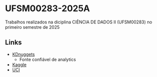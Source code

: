 # UFSM00283-2025A

Trabalhos realizados na diciplina CIÊNCIA DE DADOS II (UFSM00283) no primeiro semestre de 2025

## Links

- [KDnuggets](https://www.kdnuggets.com/datasets/index.html)
  - Fonte confiável de analytics
- [Kaggle](https://www.kaggle.com/)
- [UCI](https://archive.ics.uci.edu/datasets)
